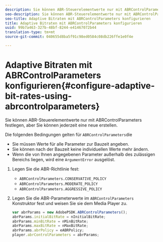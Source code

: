 ```yaml
---
description: Sie können ABR-Steuerelementwerte nur mit ABRControlParameters festlegen, aber Sie können jederzeit eine neue erstellen.
seo-description: Sie können ABR-Steuerelementwerte nur mit ABRControlParameters festlegen, aber Sie können jederzeit eine neue erstellen.
seo-title: Adaptive Bitraten mit ABRControlParameters konfigurieren
title: Adaptive Bitraten mit ABRControlParameters konfigurieren
uuid: 99b7a463-327b-48bf-8244-e41467072b44
translation-type: tm+mt
source-git-commit: 040655d8ba5f91c98ed0584c08db226ffe1e0f4e

---
```



# Adaptive Bitraten mit ABRControlParameters konfigurieren{#configure-adaptive-bit-rates-using-abrcontrolparameters}

Sie können ABR-Steuerelementwerte nur mit ABRControlParameters festlegen, aber Sie können jederzeit eine neue erstellen.

Die folgenden Bedingungen gelten für `ABRControlParameters`die

* Sie müssen Werte für alle Parameter zur Bauzeit angeben.
* Sie können nach der Bauzeit keine individuellen Werte mehr ändern.
* Wenn die von Ihnen angegebenen Parameter außerhalb des zulässigen Bereichs liegen, wird eine `ArgumentError` ausgelöst.

1. Legen Sie die ABR-Richtlinie fest:

   * `ABRControlParameters.CONSERVATIVE_POLICY`
   * `ABRControlParameters.MODERATE_POLICY`
   * `ABRControlParameters.AGGRESSIVE_POLICY`

1. Legen Sie die ABR-Parameterwerte im `ABRControlParameters` Konstruktor fest und weisen Sie sie dem Media Player zu.

   ```js
   var abrParams = new AdobePSDK.ABRControlParameters(); 
   abrParams.initialBitRate = nInitialBitRate; 
   abrParams.minBitRate = nMinBitRate; 
   abrParams.maxBitRate = nMaxBitRate; 
   abrParams.abrPolicy = eABRPolicy; 
   player.abrControlParameters = abrParams;
   ```

